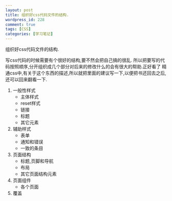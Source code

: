 ```yaml
--- 
layout: post
title: 组织好css代码文件的结构.
wordpress_id: 228
comment: true
tags: [CSS]
categories: [学习笔记]
---
```

组织好css代码文件的结构.

写css代码的时候需要有个很好的结构,要不然会把自己搞的很乱.
所以把要写的代码按照顺序,分开组织成几个部分对后来的修改什么的会有很大的帮助.正好看了 精通css中,有关于这个东西的描述,所以就把里面的建议写一下,以便把书还回去之后,还可以回来翻看一下.

1. 一般性样式
	- 主体样式
	- reset样式
	- 链接
	- 标题
	- 其它元素
2. 辅助样式
	- 表单
	- 通知和错误
	- 一致的条目
3. 页面结构
	- 标题,页脚和导航
	- 布局
	- 其它页面结构元素
4. 页面组件
	- 各个页面
5. 覆盖
